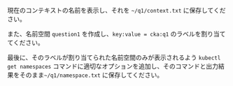 現在のコンテキストの名前を表示し、それを `~/q1/context.txt` に保存してください。

また、名前空間 `question1` を作成し、`key:value = cka:q1` のラベルを割り当ててください。  

最後に、そのラベルが割り当てられた名前空間のみが表示されるよう `kubectl get namespaces` コマンドに適切なオプションを追加し、そのコマンドと出力結果をそのまま`~/q1/namespace.txt` に保存してください。

